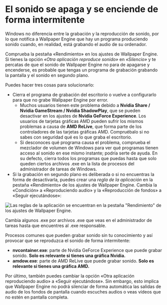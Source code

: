 # El sonido se apaga y se enciende de forma intermitente

Windows no diferencia entre la grabación y la reproducción de sonido, por lo que notifica a Wallpaper Engine que hay un programa produciendo sonido cuando, en realidad, está grabando el audio de su ordenador.

Comprueba la pestaña «Rendimiento» en los ajustes de Wallpaper Engine. Si tienes la opción *«Otra aplicación reproduce sonido»* en *«Silencio»* y te percatas de que el sonido de Wallpaper Engine no para de apagarse y encenderse, es probable que tengas un programa de grabación grabando la pantalla y el sonido en segundo plano.

Puedes hacer tres cosas para solucionarlo:

* Cierra el programa de grabación del escritorio o vuelve a configurarlo para que no grabe Wallpaper Engine por error.
    * Muchos usuarios tienen este problema debido a **Nvidia Share / Nvidia GameStream / Nvidia ShadowPlay**, que se pueden desactivar en los ajustes de **Nvidia GeForce Experience**. Los usuarios de tarjetas gráficas AMD pueden sufrir los mismos problemas a causa de **AMD ReLive**, que forma parte de los controladores de las tarjetas gráficas AMD. Compruébalo si no sabes con seguridad qué es lo que graba el escritorio.
    * Si desconoces qué programa causa el problema, comprueba el mezclador de volumen de Windows para ver qué programas tienen acceso al sonido en ese mismo instante; podría serte de ayuda. En su defecto, cierra todos los programas que puedas hasta que solo queden ciertos archivos .exe en la lista de procesos del administrador de tareas de Windows.
* Si la grabación en segundo plano es deliberada o si no encuentras la forma de desactivarla, puedes crear una *regla de la aplicación* en la pestaña «Rendimiento» de los ajustes de Wallpaper Engine. Cambia la «Condición» a «Reproduciendo audio» y la «Reproducción de fondos» a «Seguir ejecutándose»:

![Las reglas de la aplicación se encuentran en la pestaña "Rendimiento" de los ajustes de Wallpaper Engine.](./applicationrule.png)

Cambia algunos .exe por archivos .exe que veas en el administrador de tareas hasta que encuentres al .exe responsable.

Procesos comunes que pueden grabar sonido sin tu conocimiento y así provocar que se reproduzca el sonido de forma intermitente:

* **nvcontainer.exe**: parte de Nvidia GeForce Experience que puede grabar sonido. **Solo es relevante si tienes una gráfica Nvidia.**
* **amdow.exe**: parte de AMD ReLive que puede grabar sonido. **Solo es relevante si tienes una gráfica AMD.**

Por último, también puedes cambiar la opción «Otra aplicación reproduciendo audio» a «Seguir ejecutándose». Sin embargo, esto implica que Wallpaper Engine no podrá silenciar de forma automática las salidas de audio de los fondos de pantalla cuando escuches audios o veas vídeos que no estén en pantalla completa.
